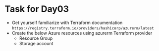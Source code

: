 # Task for Day03

- Get yourself familiarize with Terraform documentation
`https://registry.terraform.io/providers/hashicorp/azurerm/latest`
- Create the below Azure resources using azurerm Terraform provider
    - Resource Group
    - Storage account
